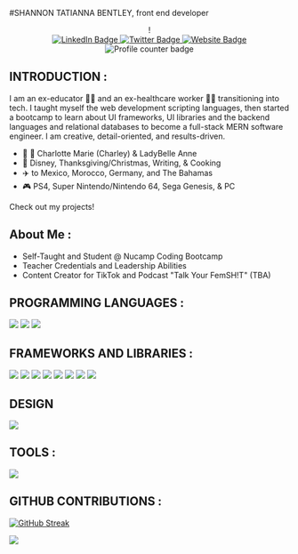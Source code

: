 #SHANNON TATIANNA BENTLEY, front end developer

<div id="header" align="center">!
<div id="badges">
<a href="https://www.linkedin.com/in/shannontatibentley/">
<img src="https://img.shields.io/badge/LinkedIn-blue?style=for-the-badge&logo=linkedin&logoColor=white" alt="LinkedIn Badge" />
</a>
<a href="https://twitter.com/ShannonTatianna">
<img src="https://img.shields.io/badge/Twitter-blue?style=for-the-badge&logo=twitter&logoColor=white" alt="Twitter Badge" />
</a>
<a href="https://www.shannonbentley.tech">
<img src="https://img.shields.io/badge/website-000000?style=for-the-badge&logo=About.me&logoColor=white" alt="Website Badge" />
</a>
</div>
<img src="https://komarev.com/ghpvc/?username=shay90210&style=flat-square&color=blue" alt="Profile counter badge" />
</div>

## INTRODUCTION :
I am an ex-educator :teacher: and an ex-healthcare worker :health_worker: transitioning into tech. I taught myself the web development scripting languages, then started a bootcamp to learn about UI frameworks, UI libraries and the backend languages and relational databases to become a full-stack MERN software engineer. I am creative, detail-oriented, and results-driven. 

- 🐶 🐶 Charlotte Marie (Charley) & LadyBelle Anne
- 💙	Disney, Thanksgiving/Christmas, Writing, & Cooking 
- ✈️	to Mexico, Morocco, Germany, and The Bahamas 
- 🎮	PS4, Super Nintendo/Nintendo 64, Sega Genesis, & PC

Check out my projects! 

## About Me :
- Self-Taught and Student @ Nucamp Coding Bootcamp
- Teacher Credentials and Leadership Abilities
- Content Creator for TikTok and Podcast "Talk Your FemSH!T" (TBA)

## PROGRAMMING LANGUAGES :
<p>
<img src="https://img.shields.io/badge/HTML5-E34F26?style=for-the-badge&logo=html5&logoColor=white" />
<img src="https://img.shields.io/badge/CSS3-1572B6?style=for-the-badge&logo=css3&logoColor=white" />
<img src="https://img.shields.io/badge/JavaScript-323330?style=for-the-badge&logo=javascript&logoColor=F7DF1E" />
</p>

## FRAMEWORKS AND LIBRARIES :
<p>
<img src="https://img.shields.io/badge/Node.js-339933?style=for-the-badge&logo=nodedotjs&logoColor=white" />
<img src="https://img.shields.io/badge/React-20232A?style=for-the-badge&logo=react&logoColor=61DAFB" />
<img src="https://img.shields.io/badge/Bootstrap-563D7C?style=for-the-badge&logo=bootstrap&logoColor=white" />
<img src="https://img.shields.io/badge/jQuery-0769AD?style=for-the-badge&logo=jquery&logoColor=white" />
<img src="https://img.shields.io/badge/Font_Awesome-339AF0?style=for-the-badge&logo=fontawesome&logoColor=white" />
<img src="https://img.shields.io/badge/GitHub%20Pages-222222?style=for-the-badge&logo=GitHub%20Pages&logoColor=white" />
<img src="https://img.shields.io/badge/npm-CB3837?style=for-the-badge&logo=npm&logoColor=white" />
<img src="https://img.shields.io/badge/Sass-CC6699?style=for-the-badge&logo=sass&logoColor=white" />
</p>

## DESIGN
<p>
<img src="https://img.shields.io/badge/Canva-%2300C4CC.svg?&style=for-the-badge&logo=Canva&logoColor=white" />
</p>

## TOOLS :
<p>
<img src="https://img.shields.io/badge/Visual_Studio_Code-0078D4?style=for-the badge&logo=visual%20studio%20code&logoColor=white" />
</p>

## GITHUB CONTRIBUTIONS :

[![GitHub Streak](http://github-readme-streak-stats.herokuapp.com?user=shay90210&theme=dark&date_format=j%20M%5B%20Y%5D)](https://git.io/streak-stats)

<img src="https://github-readme-stats.vercel.app/api/top-langs?username=shay90210&layout=compact&theme=dark" />

